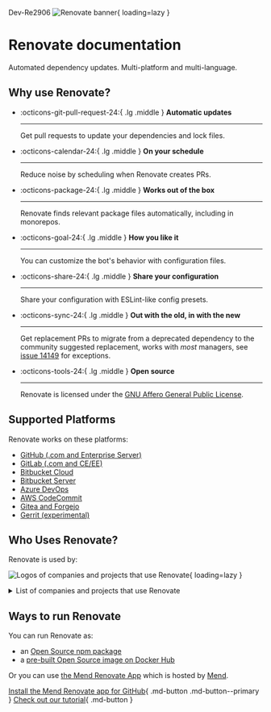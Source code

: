 Dev-Re2906
![Renovate banner](./assets/images/mend-renovate-cli-banner.jpg){ loading=lazy }

# Renovate documentation

Automated dependency updates.
Multi-platform and multi-language.

## Why use Renovate?

<!-- markdownlint-disable list-marker-space -->
<!-- prettier-ignore-start -->

<div class="grid cards" markdown>

-   :octicons-git-pull-request-24:{ .lg .middle } __Automatic updates__

    ---

    Get pull requests to update your dependencies and lock files.

-   :octicons-calendar-24:{ .lg .middle } __On your schedule__

    ---

    Reduce noise by scheduling when Renovate creates PRs.

-   :octicons-package-24:{ .lg .middle } __Works out of the box__

    ---

    Renovate finds relevant package files automatically, including in monorepos.

-   :octicons-goal-24:{ .lg .middle } __How you like it__

    ---

    You can customize the bot's behavior with configuration files.

-   :octicons-share-24:{ .lg .middle } __Share your configuration__

    ---

    Share your configuration with ESLint-like config presets.

-   :octicons-sync-24:{ .lg .middle } __Out with the old, in with the new__

    ---

    Get replacement PRs to migrate from a deprecated dependency to the community suggested replacement, works with _most_ managers, see [issue 14149](https://github.com/renovatebot/renovate/issues/14149) for exceptions.

-   :octicons-tools-24:{ .lg .middle } __Open source__

    ---

    Renovate is licensed under the [GNU Affero General Public License](https://github.com/renovatebot/renovate/blob/main/license).

</div>

<!-- prettier-ignore-end -->
<!-- markdownlint-enable list-marker-space -->

## Supported Platforms

Renovate works on these platforms:

- [GitHub (.com and Enterprise Server)](./modules/platform/github/index.md)
- [GitLab (.com and CE/EE)](./modules/platform/gitlab/index.md)
- [Bitbucket Cloud](./modules/platform/bitbucket/index.md)
- [Bitbucket Server](./modules/platform/bitbucket-server/index.md)
- [Azure DevOps](./modules/platform/azure/index.md)
- [AWS CodeCommit](./modules/platform/codecommit/index.md)
- [Gitea and Forgejo](./modules/platform/gitea/index.md)
- [Gerrit (experimental)](./modules/platform/gerrit/index.md)

## Who Uses Renovate?

Renovate is used by:

![Logos of companies and projects that use Renovate](./assets/images/matrix.png){ loading=lazy }

<details>
<summary>List of companies and projects that use Renovate</summary>
<ul>
  <li>Prisma</li>
  <li>Netlify</li>
  <li>Envoy</li>
  <li>Condé Nast</li>
  <li>Microsoft</li>
  <li>Atlassian</li>
  <li>Sourcegraph</li>
  <li>Mozilla</li>
  <li>Deloitte</li>
  <li>Telus</li>
  <li>Yarn</li>
  <li>HashiCorp</li>
  <li>Automattic</li>
  <li>Algolia</li>
  <li>eBay</li>
  <li>Cypress</li>
  <li>Red Hat</li>
  <li>Financial Times</li>
  <li>Uber</li>
  <li>Buildkite</li>
</ul>
</details>

## Ways to run Renovate

You can run Renovate as:

- an [Open Source npm package](https://www.npmjs.com/package/renovate)
- a [pre-built Open Source image on Docker Hub](https://hub.docker.com/r/renovate/renovate)

Or you can use [the Mend Renovate App](https://github.com/marketplace/renovate) which is hosted by [Mend](https://www.mend.io/).

[Install the Mend Renovate app for GitHub](https://github.com/marketplace/renovate){ .md-button .md-button--primary }
[Check out our tutorial](https://github.com/renovatebot/tutorial){ .md-button }
